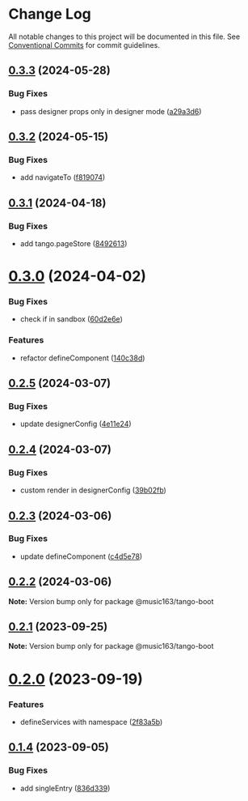 # Change Log

All notable changes to this project will be documented in this file.
See [Conventional Commits](https://conventionalcommits.org) for commit guidelines.

## [0.3.3](https://github.com/music163/tango-boot/compare/@music163/tango-boot@0.3.2...@music163/tango-boot@0.3.3) (2024-05-28)


### Bug Fixes

* pass designer props only in designer mode ([a29a3d6](https://github.com/music163/tango-boot/commit/a29a3d6d282f7b67be0b1b00b630bdb65f260d4c))





## [0.3.2](https://github.com/music163/tango-boot/compare/@music163/tango-boot@0.3.1...@music163/tango-boot@0.3.2) (2024-05-15)


### Bug Fixes

* add navigateTo ([f819074](https://github.com/music163/tango-boot/commit/f8190744c856b182e3ca1179ba6e373c54c90b7e))





## [0.3.1](https://github.com/music163/tango-boot/compare/@music163/tango-boot@0.3.0...@music163/tango-boot@0.3.1) (2024-04-18)


### Bug Fixes

* add tango.pageStore ([8492613](https://github.com/music163/tango-boot/commit/8492613aecd998cf9fb597f23b0980bde125263d))





# [0.3.0](https://github.com/music163/tango-boot/compare/@music163/tango-boot@0.2.5...@music163/tango-boot@0.3.0) (2024-04-02)


### Bug Fixes

* check if in sandbox ([60d2e6e](https://github.com/music163/tango-boot/commit/60d2e6ea413915859defbf25169c8433cc296c60))


### Features

* refactor defineComponent ([140c38d](https://github.com/music163/tango-boot/commit/140c38d0e961fae35dafb2f9fbfcd3265db61120))





## [0.2.5](https://github.com/music163/tango-boot/compare/@music163/tango-boot@0.2.4...@music163/tango-boot@0.2.5) (2024-03-07)


### Bug Fixes

* update designerConfig ([4e11e24](https://github.com/music163/tango-boot/commit/4e11e24756550b33f64c80a3d05409ab4db6e5ce))





## [0.2.4](https://github.com/music163/tango-boot/compare/@music163/tango-boot@0.2.3...@music163/tango-boot@0.2.4) (2024-03-07)


### Bug Fixes

* custom render in designerConfig ([39b02fb](https://github.com/music163/tango-boot/commit/39b02fb6f680351efef2182fe1a8c26103a7b649))





## [0.2.3](https://github.com/music163/tango-boot/compare/@music163/tango-boot@0.2.2...@music163/tango-boot@0.2.3) (2024-03-06)


### Bug Fixes

* update defineComponent ([c4d5e78](https://github.com/music163/tango-boot/commit/c4d5e780f33b9030ae134124baccca3f0381333a))





## [0.2.2](https://github.com/music163/tango-boot/compare/@music163/tango-boot@0.2.1...@music163/tango-boot@0.2.2) (2024-03-06)

**Note:** Version bump only for package @music163/tango-boot





## [0.2.1](https://github.com/music163/tango-boot/compare/@music163/tango-boot@0.2.0...@music163/tango-boot@0.2.1) (2023-09-25)

**Note:** Version bump only for package @music163/tango-boot





# [0.2.0](https://github.com/music163/tango-boot/compare/@music163/tango-boot@0.1.4...@music163/tango-boot@0.2.0) (2023-09-19)


### Features

* defineServices with namespace ([2f83a5b](https://github.com/music163/tango-boot/commit/2f83a5bc8223bcf6d723f758089d6ea5a59a2c8c))





## [0.1.4](https://github.com/music163/tango-boot/compare/@music163/tango-boot@0.1.3...@music163/tango-boot@0.1.4) (2023-09-05)


### Bug Fixes

* add singleEntry ([836d339](https://github.com/music163/tango-boot/commit/836d3398689a1396cf392ade20a6347cc16580d3))
